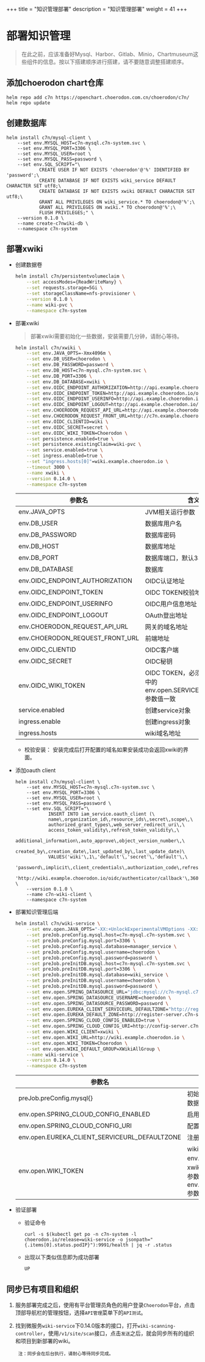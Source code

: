 +++
title = "知识管理部署"
description = "知识管理部署"
weight = 41
+++

# 部署知识管理

<blockquote class="warning">
在此之前，应该准备好Mysql、Harbor、Gitlab、Minio，Chartmuseum这些组件的信息。按以下搭建顺序进行搭建，请不要随意调整搭建顺序。
</blockquote>

## 添加choerodon chart仓库

```
helm repo add c7n https://openchart.choerodon.com.cn/choerodon/c7n/
helm repo update
```

## 创建数据库

```
helm install c7n/mysql-client \
    --set env.MYSQL_HOST=c7n-mysql.c7n-system.svc \
    --set env.MYSQL_PORT=3306 \
    --set env.MYSQL_USER=root \
    --set env.MYSQL_PASS=password \
    --set env.SQL_SCRIPT="\
            CREATE USER IF NOT EXISTS 'choerodon'@'%' IDENTIFIED BY 'password';\
            CREATE DATABASE IF NOT EXISTS wiki_service DEFAULT CHARACTER SET utf8;\
            CREATE DATABASE IF NOT EXISTS xwiki DEFAULT CHARACTER SET utf8;\
            GRANT ALL PRIVILEGES ON wiki_service.* TO choerodon@'%';\
            GRANT ALL PRIVILEGES ON xwiki.* TO choerodon@'%';\
            FLUSH PRIVILEGES;" \
    --version 0.1.0 \
    --name create-c7nwiki-db \
    --namespace c7n-system
```

## 部署xwiki

- 创建数据卷

    ```bash
    helm install c7n/persistentvolumeclaim \
        --set accessModes={ReadWriteMany} \
        --set requests.storage=5Gi \
        --set storageClassName=nfs-provisioner \
        --version 0.1.0 \
        --name wiki-pvc \
        --namespace c7n-system
    ```

- 部署xwiki

    <blockquote class="note">
    部署xwiki需要初始化一些数据，安装需要几分钟，请耐心等待。
    </blockquote>

    ```bash
    helm install c7n/xwiki \
        --set env.JAVA_OPTS=-Xmx4096m \
        --set env.DB_USER=choerodon \
        --set env.DB_PASSWORD=password \
        --set env.DB_HOST=c7n-mysql.c7n-system.svc \
        --set env.DB_PORT=3306 \
        --set env.DB_DATABASE=xwiki \
        --set env.OIDC_ENDPOINT_AUTHORIZATION=http://api.example.choerodon.io/oauth/oauth/authorize \
        --set env.OIDC_ENDPOINT_TOKEN=http://api.example.choerodon.io/oauth/oauth/token \
        --set env.OIDC_ENDPOINT_USERINFO=http://api.example.choerodon.io/iam/v1/users/self \
        --set env.OIDC_ENDPOINT_LOGOUT=http://api.example.choerodon.io/oauth/logout \
        --set env.CHOERODON_REQUEST_API_URL=http://api.example.choerodon.io \
        --set env.CHOERODON_REQUEST_FRONT_URL=http://c7n.example.choerodon.io \
        --set env.OIDC_CLIENTID=wiki \
        --set env.OIDC_SECRET=secret \
        --set env.OIDC_WIKI_TOKEN=Choerodon \
        --set persistence.enabled=true \
        --set persistence.existingClaim=wiki-pvc \
        --set service.enabled=true \
        --set ingress.enabled=true \
        --set "ingress.hosts[0]"=wiki.example.choerodon.io \
        --timeout 3000 \
        --name xwiki \
        --version 0.14.0 \
        --namespace c7n-system
    ```

    参数名 | 含义 
    --- |  --- 
    env.JAVA_OPTS | JVM相关运行参数
    env.DB_USER | 数据库用户名
    env.DB_PASSWORD|数据库密码
    env.DB_HOST|数据库地址
    env.DB_PORT|数据库端口，默认3306
    env.DB_DATABASE|数据库
    env.OIDC_ENDPOINT_AUTHORIZATION|OIDC认证地址
    env.OIDC_ENDPOINT_TOKEN|OIDC TOKEN校验地址
    env.OIDC_ENDPOINT_USERINFO|OIDC用户信息地址
    env.OIDC_ENDPOINT_LOGOUT|OAuth登出地址
    env.CHOERODON_REQUEST_API_URL| 网关的域名地址
    env.CHOERODON_REQUEST_FRONT_URL| 前端地址
    env.OIDC_CLIENTID|OIDC客户端
    env.OIDC_SECRET|OIDC秘钥
    env.OIDC_WIKI_TOKEN|OIDC TOKEN，必须agile-service中的env.open.SERVICES_WIKI_TOKEN参数值一致
    service.enabled|创建service对象
    ingress.enable|创建ingress对象
    ingress.hosts|wiki域名地址


    - 校验安装：
    安装完成后打开配置的域名如果安装成功会返回xwiki的界面。

- 添加oauth client

    ```
    helm install c7n/mysql-client \
        --set env.MYSQL_HOST=c7n-mysql.c7n-system.svc \
        --set env.MYSQL_PORT=3306 \
        --set env.MYSQL_USER=root \
        --set env.MYSQL_PASS=password \
        --set env.SQL_SCRIPT="\
                INSERT INTO iam_service.oauth_client (\
                name\,organization_id\,resource_ids\,secret\,scope\,\
                authorized_grant_types\,web_server_redirect_uri\,\
                access_token_validity\,refresh_token_validity\,\
                additional_information\,auto_approve\,object_version_number\,\
                created_by\,creation_date\,last_updated_by\,last_update_date)\
                VALUES('wiki'\,1\,'default'\,'secret'\,'default'\,\
                'password\,implicit\,client_credentials\,authorization_code\,refresh_token'\,\
                'http://wiki.example.choerodon.io/oidc/authenticator/callback'\,3600\,3600\,'{}'\,'default'\,1\,0\,NOW()\,0\,NOW());" \
        --version 0.1.0 \
        --name c7n-wiki-client \
        --namespace c7n-system
    ```

- 部署知识管理后端

    ```bash
    helm install c7n/wiki-service \
        --set env.open.JAVA_OPTS="-XX:+UnlockExperimentalVMOptions -XX:+UseCGroupMemoryLimitForHeap" \
        --set preJob.preConfig.mysql.host=c7n-mysql.c7n-system.svc \
        --set preJob.preConfig.mysql.port=3306 \
        --set preJob.preConfig.mysql.database=manager_service \
        --set preJob.preConfig.mysql.username=choerodon \
        --set preJob.preConfig.mysql.password=password \
        --set preJob.preInitDB.mysql.host=c7n-mysql.c7n-system.svc \
        --set preJob.preInitDB.mysql.port=3306 \
        --set preJob.preInitDB.mysql.database=wiki_service \
        --set preJob.preInitDB.mysql.username=choerodon \
        --set preJob.preInitDB.mysql.password=password \
        --set env.open.SPRING_DATASOURCE_URL="jdbc:mysql://c7n-mysql.c7n-system.svc:3306/wiki_service?useUnicode=true&characterEncoding=utf-8&useSSL=false" \
        --set env.open.SPRING_DATASOURCE_USERNAME=choerodon \
        --set env.open.SPRING_DATASOURCE_PASSWORD=password \
        --set env.open.EUREKA_CLIENT_SERVICEURL_DEFAULTZONE="http://register-server.c7n-system:8000/eureka/" \
        --set env.open.EUREKA_DEFAULT_ZONE=http://register-server.c7n-system:8000/eureka/ \
        --set env.open.SPRING_CLOUD_CONFIG_ENABLED=true \
        --set env.open.SPRING_CLOUD_CONFIG_URI=http://config-server.c7n-system:8010/ \
        --set env.open.WIKI_CLIENT=xwiki \
        --set env.open.WIKI_URL=http://wiki.example.choerodon.io \
        --set env.open.WIKI_TOKEN=Choerodon \
        --set env.open.WIKI_DEFAULT_GROUP=XWikiAllGroup \
        --name wiki-service \
        --version 0.14.0 \
        --namespace c7n-system
    ```

    参数名 | 含义 
    --- |  --- 
    preJob.preConfig.mysql{}|初始化配置所需manager_service数据库信息
    env.open.SPRING_CLOUD_CONFIG_ENABLED|启用配置中心
    env.open.SPRING_CLOUD_CONFIG_URI|配置中心地址
    env.open.EUREKA_CLIENT_SERVICEURL_DEFAULTZONE|注册服务地址
    env.open.WIKI_TOKEN|wiki-service的env.open.WIKI_TOKEN，必须与xwiki中的env.OIDC_WIKI_TOKEN参数值和agile-service中的env.open.SERVICES_WIKI_TOKEN参数值一致

- 验证部署
    - 验证命令

        ```
        curl -s $(kubectl get po -n c7n-system -l choerodon.io/release=wiki-service -o jsonpath="{.items[0].status.podIP}"):9991/health | jq -r .status
        ```
    - 出现以下类似信息即为成功部署
        ```
        UP
        ```


## 同步已有项目和组织

1. 服务部署完成之后，使用有平台管理员角色的用户登录`Choerodon`平台，点击顶部导航栏的管理按钮，选择`API管理`菜单下的`API测试`。
2. 找到微服务`wiki-service`下0.14.0版本的接口，打开`wiki-scanning-controller`，使用`/v1/site/scan`接口，点击`发送`之后，就会同步所有的组织和项目到新部署的wiki。
    
        注：同步会在后台执行，请耐心等待同步完成。